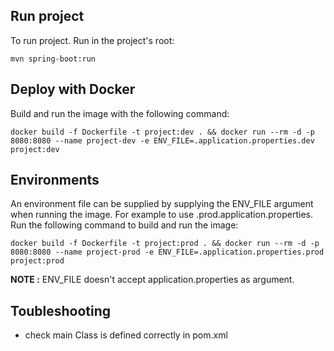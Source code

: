 ## Run project

To run project. Run in the project's root:

```
mvn spring-boot:run
```

## Deploy with Docker

Build and run the image with the following command:

```
docker build -f Dockerfile -t project:dev . && docker run --rm -d -p 8080:8080 --name project-dev -e ENV_FILE=.application.properties.dev project:dev
```

## Environments

An environment file can be supplied by supplying the ENV_FILE argument when running the image. For example to use .prod.application.properties. Run the following command to build and run the image: 

```
docker build -f Dockerfile -t project:prod . && docker run --rm -d -p 8080:8080 --name project-prod -e ENV_FILE=.application.properties.prod project:prod
```

**NOTE :** ENV_FILE doesn't accept application.properties as argument. 


## Toubleshooting

* check main Class is defined correctly in pom.xml

